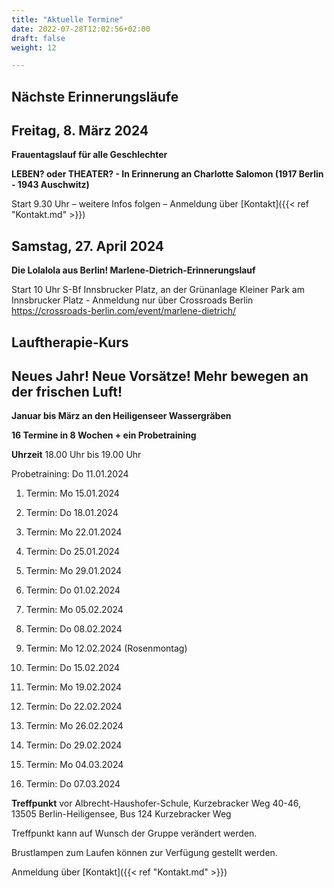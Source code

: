 ```yaml
---
title: "Aktuelle Termine"
date: 2022-07-28T12:02:56+02:00
draft: false
weight: 12

---
```

## Nächste Erinnerungsläufe 


## Freitag, 8. März 2024

__Frauentagslauf für alle Geschlechter__

__LEBEN? oder THEATER? - In Erinnerung an Charlotte Salomon (1917 Berlin - 1943 Auschwitz)__

Start 9.30 Uhr – weitere Infos folgen – Anmeldung über [Kontakt]({{< ref "Kontakt.md" >}})


## Samstag, 27. April 2024

__Die Lolalola aus Berlin! Marlene-Dietrich-Erinnerungslauf__

Start 10 Uhr S-Bf Innsbrucker Platz, an der Grünanlage Kleiner Park am Innsbrucker Platz - Anmeldung nur über Crossroads Berlin https://crossroads-berlin.com/event/marlene-dietrich/




## Lauftherapie-Kurs 

## Neues Jahr! Neue Vorsätze! Mehr bewegen an der frischen Luft!

__Januar bis März an den Heiligenseer Wassergräben__

__16 Termine in 8 Wochen + ein Probetraining__

__Uhrzeit__ 18.00 Uhr bis 19.00 Uhr
 
Probetraining: Do 11.01.2024

1. Termin: Mo 15.01.2024 

2. Termin: Do 18.01.2024

3. Termin: Mo 22.01.2024 

4. Termin: Do 25.01.2024

5. Termin: Mo 29.01.2024

6. Termin: Do 01.02.2024

7. Termin: Mo 05.02.2024

8. Termin: Do 08.02.2024 

9. Termin: Mo 12.02.2024 (Rosenmontag)

10. Termin: Do 15.02.2024

11. Termin: Mo 19.02.2024 

12. Termin: Do 22.02.2024

13. Termin: Mo 26.02.2024 

14. Termin: Do 29.02.2024

15. Termin: Mo 04.03.2024

16. Termin: Do 07.03.2024


__Treffpunkt__ vor Albrecht-Haushofer-Schule, Kurzebracker Weg 40-46, 13505 Berlin-Heiligensee, Bus 124 Kurzebracker Weg

Treffpunkt kann auf Wunsch der Gruppe verändert werden.

Brustlampen zum Laufen können zur Verfügung gestellt werden. 

 


Anmeldung über [Kontakt]({{< ref "Kontakt.md" >}})





